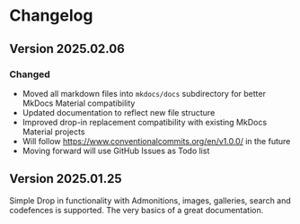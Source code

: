 # Changelog



## Version 2025.02.06

### Changed
- Moved all markdown files into `mkdocs/docs` subdirectory for better MkDocs Material compatibility
- Updated documentation to reflect new file structure
- Improved drop-in replacement compatibility with existing MkDocs Material projects
- Will follow https://www.conventionalcommits.org/en/v1.0.0/ in the future
- Moving forward will use GitHub Issues as Todo list

## Version 2025.01.25

Simple Drop in functionality with Admonitions, images, galleries, search and codefences is supported. The very basics of a great documentation.
